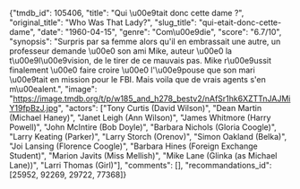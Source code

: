 {"tmdb_id": 105406, "title": "Qui \u00e9tait donc cette dame ?", "original_title": "Who Was That Lady?", "slug_title": "qui-etait-donc-cette-dame", "date": "1960-04-15", "genre": "Com\u00e9die", "score": "6.7/10", "synopsis": "Surpris par sa femme alors qu'il en embrassait une autre, un professeur demande \u00e0 son ami Mike, auteur \u00e0 la t\u00e9l\u00e9vision, de le tirer de ce mauvais pas. Mike r\u00e9ussit finalement \u00e0 faire croire \u00e0 l'\u00e9pouse que son mari \u00e9tait en mission pour le FBI. Mais voila que de vrais agents s'en m\u00ealent.", "image": "https://image.tmdb.org/t/p/w185_and_h278_bestv2/nAfSr1hk6XZTTnJAJMiY19fpBzJ.jpg", "actors": ["Tony Curtis (David Wilson)", "Dean Martin (Michael Haney)", "Janet Leigh (Ann Wilson)", "James Whitmore (Harry Powell)", "John McIntire (Bob Doyle)", "Barbara Nichols (Gloria Coogle)", "Larry Keating (Parker)", "Larry Storch (Orenov)", "Simon Oakland (Belka)", "Joi Lansing (Florence Coogle)", "Barbara Hines (Foreign Exchange Student)", "Marion Javits (Miss Mellish)", "Mike Lane (Glinka (as Michael Lane))", "Larri Thomas (Girl)"], "comments": [], "recommandations_id": [25952, 92269, 29722, 77368]}